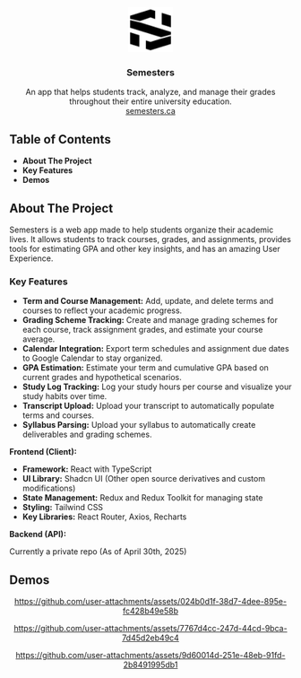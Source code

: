 <div align="center">
  <!-- REMOVE THIS IF YOU DON'T HAVE A LOGO -->
    <img src="public/Objects/SemesterLogo.svg" alt="Semesters Logo" width="80" height="80">

<h3 align="center">Semesters</h3>

  <p align="center">
    An app that helps students track, analyze, and manage their grades throughout their entire university education.
    <br />
     <a href="https://semesters.ca" target="_blank" >semesters.ca</a>
  </p>
</div>

## Table of Contents

- **About The Project**
- **Key Features**
- **Demos**

## About The Project

Semesters is a web app made to help students organize their academic lives. It allows students to track courses, grades, and assignments, provides tools for estimating GPA and other key insights, and has an amazing User Experience.

### Key Features

- **Term and Course Management:** Add, update, and delete terms and courses to reflect your academic progress.
- **Grading Scheme Tracking:** Create and manage grading schemes for each course, track assignment grades, and estimate your course average.
- **Calendar Integration:**  Export term schedules and assignment due dates to Google Calendar to stay organized.
- **GPA Estimation:** Estimate your term and cumulative GPA based on current grades and hypothetical scenarios.
- **Study Log Tracking:** Log your study hours per course and visualize your study habits over time.
- **Transcript Upload:** Upload your transcript to automatically populate terms and courses.
- **Syllabus Parsing:** Upload your syllabus to automatically create deliverables and grading schemes.

<!-- ## Architecture

![Architecture Diagram](https://github.com/user-attachments/assets/721b7fb3-e480-4809-9023-fd48b82b1f8c) -->

**Frontend (Client):**

- **Framework:** React with TypeScript
- **UI Library:** Shadcn UI (Other open source derivatives and custom modifications)
- **State Management:** Redux and Redux Toolkit for managing state
- **Styling:** Tailwind CSS
- **Key Libraries:** React Router, Axios, Recharts

**Backend (API):**

Currently a private repo (As of April 30th, 2025)

<!-- REMOVE THIS IF YOU DON'T HAVE A DEMO -->
<!-- TIP: You can alternatively directly upload a video up to 100MB by dropping it in while editing the README on GitHub. This displays a video player directly on GitHub instead of making it so that you have to click an image/link -->
## Demos

<div id='demos' align="center">


https://github.com/user-attachments/assets/024b0d1f-38d7-4dee-895e-fc428b49e58b


  https://github.com/user-attachments/assets/7767d4cc-247d-44cd-9bca-7d45d2eb49c4



https://github.com/user-attachments/assets/9d60014d-251e-48eb-91fd-2b8491995db1

  
</div>
